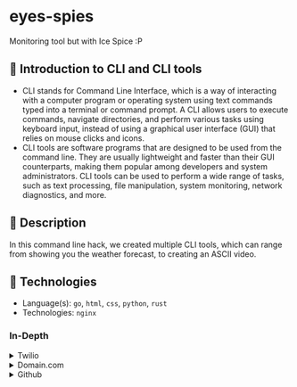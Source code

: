 # eyes-spies
Monitoring tool but with Ice Spice :P

## :thought_balloon: Introduction to CLI and CLI tools
- CLI stands for Command Line Interface, which is a way of interacting with a computer program or operating system using text commands typed into a terminal or command prompt. A CLI allows users to execute commands, navigate directories, and perform various tasks using keyboard input, instead of using a graphical user interface (GUI) that relies on mouse clicks and icons.
- CLI tools are software programs that are designed to be used from the command line. They are usually lightweight and faster than their GUI counterparts, making them popular among developers and system administrators. CLI tools can be used to perform a wide range of tasks, such as text processing, file manipulation, system monitoring, network diagnostics, and more.

## :memo: Description
In this command line hack, we created multiple CLI tools, which can range from showing you the weather forecast, to creating an ASCII video.

## :microscope: Technologies
- Language(s): `go`, `html`, `css`, `python`, `rust`
- Technologies: `nginx`

### In-Depth
<!-- Twilio -->
<details>
	<summary>Twilio</summary>
- Send SMS

- Send SMS with Multimedia
</details>

<!-- Domain.com -->
<details>
	<summary>Domain.com</summary>
<!-- - Our dope domain: __. Check it out! -->

- Custom Nameservers to DigitalOcean
</details>

<!-- Github -->
<details>
	<summary>Github</summary>
- Github Projects

- Github Issues

- Github Code (Source Code)

- Github CODEOWNERS
</details>